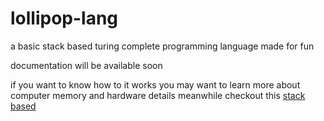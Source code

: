 # lollipop-lang
a basic stack based turing complete programming language made for fun 

documentation will be available soon

if you want to know how to it works you may want to learn more about computer memory and hardware details meanwhile checkout this [stack based](https://en.wikipedia.org/wiki/Stack-oriented_programming) 
